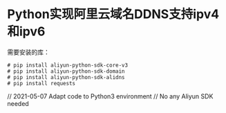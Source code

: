 # Python实现阿里云域名DDNS支持ipv4和ipv6

需要安装的库：
```
# pip install aliyun-python-sdk-core-v3
# pip install aliyun-python-sdk-domain
# pip install aliyun-python-sdk-alidns
# pip install requests
```

// 2021-05-07  Adapt code to Python3 environment
// No any Aliyun SDK needed

